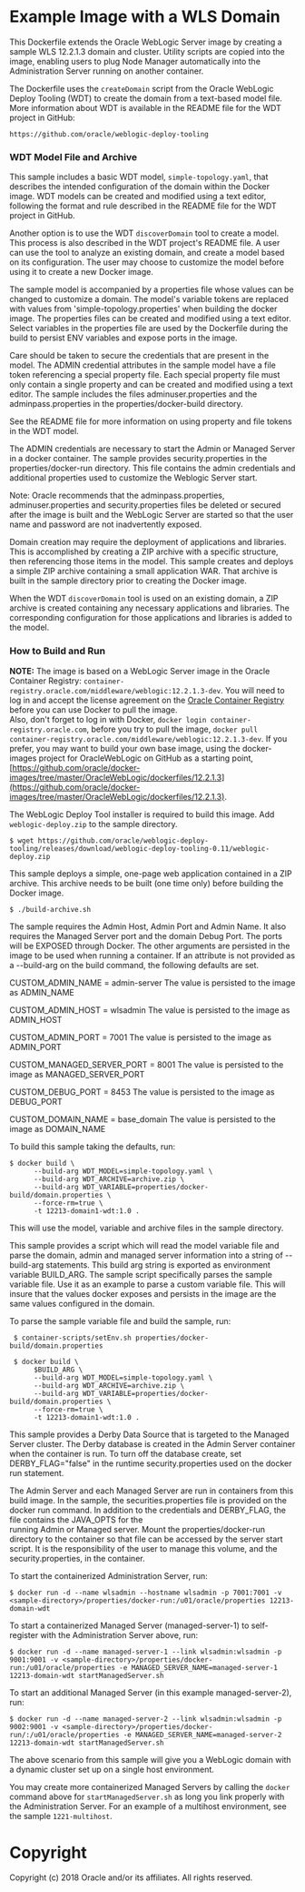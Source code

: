 Example Image with a WLS Domain
===============================
This Dockerfile extends the Oracle WebLogic Server image by creating a sample WLS 12.2.1.3 domain and cluster. Utility scripts are copied into the image, enabling users to plug Node Manager automatically into the Administration Server running on another container.

The Dockerfile uses the `createDomain` script from the Oracle WebLogic Deploy Tooling (WDT) to create the domain from a text-based model file. More information about WDT is available in the README file for the WDT project in GitHub:

`https://github.com/oracle/weblogic-deploy-tooling`

### WDT Model File and Archive

This sample includes a basic WDT model, `simple-topology.yaml`, that describes the intended configuration of the domain within the Docker image. WDT models can be created and modified using a text editor, following the format and rule described in the README file for the WDT project in GitHub.

Another option is to use the WDT `discoverDomain` tool to create a model. This process is also described in the WDT project's README file. A user can use the tool to analyze an existing domain, and create a model based on its configuration. The user may choose to customize the model before using it to create a new Docker image.

The sample model is accompanied by a properties file whose values can be changed to customize a domain. The model's variable tokens are replaced with values from 'simple-topology.properties' when building the docker image. The properties files can be created and modified using a text editor. Select variables in the properties file are used by the Dockerfile during the build to persist ENV variables and expose ports in the image.
 
Care should be taken to secure the credentials that are present in the model. The ADMIN credential attributes in the sample model have a file token referencing a special property file. Each special property file must only contain a single property and can be created and modified using a text editor. The sample includes the files adminuser.properties and the adminpass.properties in the properties/docker-build directory.

See the README file for more information on using property and file tokens in the WDT model.

The ADMIN credentials are necessary to start the Admin or Managed Server in a docker container. The sample provides security.properties in the properties/docker-run directory. This file contains the admin credentials and additional properties used to customize the Weblogic Server start.

Note: Oracle recommends that the adminpass.properties, adminuser.properties and security.properties files be deleted or secured after the image is built and the WebLogic Server are started so that the user name and password are not inadvertently exposed.

Domain creation may require the deployment of applications and libraries. This is accomplished by creating a ZIP archive with a specific structure, then referencing those items in the model. This sample creates and deploys a simple ZIP archive containing a small application WAR. That archive is built in the sample directory prior to creating the Docker image.

When the WDT `discoverDomain` tool is used on an existing domain, a ZIP archive is created containing any necessary applications and libraries. The corresponding configuration for those applications and libraries is added to the model.

### How to Build and Run

**NOTE:** The image is based on a WebLogic Server image in the Oracle Container Registry: `container-registry.oracle.com/middleware/weblogic:12.2.1.3-dev`. You will need to log in and accept the license agreement on the [Oracle Container Registry](https://container-registry.oracle.com/) before you can use Docker to pull the image.  
Also, don't forget to log in with Docker, `docker login container-registry.oracle.com`, before you try to pull the image, `docker pull container-registry.oracle.com/middleware/weblogic:12.2.1.3-dev`.
If you prefer, you may want to build your own base image, using the docker-images project for OracleWebLogic on GitHub as a starting point, [https://github.com/oracle/docker-images/tree/master/OracleWebLogic/dockerfiles/12.2.1.3](https://github.com/oracle/docker-images/tree/master/OracleWebLogic/dockerfiles/12.2.1.3).

The WebLogic Deploy Tool installer is required to build this image. Add `weblogic-deploy.zip` to the sample directory.

    $ wget https://github.com/oracle/weblogic-deploy-tooling/releases/download/weblogic-deploy-tooling-0.11/weblogic-deploy.zip

This sample deploys a simple, one-page web application contained in a ZIP archive. This archive needs to be built (one time only) before building the Docker image.

    $ ./build-archive.sh

The sample requires the Admin Host, Admin Port and Admin Name. It also requires the Managed Server port and the domain Debug 
  Port. The ports will be EXPOSED through Docker. The other arguments are persisted in the image to be used when running a
  container. If an attribute is not provided as a --build-arg on the build command, the following defaults are set.

CUSTOM_ADMIN_NAME = admin-server
 The value is persisted to the image as ADMIN_NAME

CUSTOM_ADMIN_HOST = wlsadmin
 The value is persisted to the image as ADMIN_HOST

CUSTOM_ADMIN_PORT = 7001
 The value is persisted to the image as ADMIN_PORT

CUSTOM_MANAGED_SERVER_PORT = 8001
 The value is persisted to the image as MANAGED_SERVER_PORT

CUSTOM_DEBUG_PORT = 8453
 The value is persisted to the image as DEBUG_PORT

CUSTOM_DOMAIN_NAME = base_domain
 The value is persisted to the image as DOMAIN_NAME

To build this sample taking the defaults, run:

    $ docker build \
          --build-arg WDT_MODEL=simple-topology.yaml \
          --build-arg WDT_ARCHIVE=archive.zip \
          --build-arg WDT_VARIABLE=properties/docker-build/domain.properties \
          --force-rm=true \
          -t 12213-domain1-wdt:1.0 .

This will use the model, variable and archive files in the sample directory.

This sample provides a script which will read the model variable file and parse the domain, admin and managed server information
  into a string of --build-arg statements. This build arg string is exported as environment variable BUILD_ARG.
  The sample script specifically parses the sample variable file. Use it as an example to parse a custom variable file. 
  This will insure that the values docker exposes and persists in the image are the same values configured in the domain.

To parse the sample variable file and build the sample, run:

     $ container-scripts/setEnv.sh properties/docker-build/domain.properties 

     $ docker build \
          $BUILD_ARG \
          --build-arg WDT_MODEL=simple-topology.yaml \
          --build-arg WDT_ARCHIVE=archive.zip \
          --build-arg WDT_VARIABLE=properties/docker-build/domain.properties \
          --force-rm=true \
          -t 12213-domain1-wdt:1.0 .

This sample provides a Derby Data Source that is targeted to the Managed Server cluster. The Derby database is created
  in the Admin Server container when the container is run. To turn off the database create, set DERBY_FLAG="false" in the 
  runtime security.properties used on the docker run statement.

The Admin Server and each Managed Server are run in containers from this build image. In the sample, the securities.properties file
  is provided on the docker run command. In addition to the credentials and DERBY_FLAG, the file contains the JAVA_OPTS for the      
  running Admin or Managed server. Mount the properties/docker-run directory to the container so that file can be accessed by the
  server start script. It is the responsibility of the user to manage this volume, and the security.properties, in the container.

To start the containerized Administration Server, run:

    $ docker run -d --name wlsadmin --hostname wlsadmin -p 7001:7001 -v <sample-directory>/properties/docker-run:/u01/oracle/properties 12213-domain-wdt

To start a containerized Managed Server (managed-server-1) to self-register with the Administration Server above, run:

    $ docker run -d --name managed-server-1 --link wlsadmin:wlsadmin -p 9001:9001 -v <sample-directory>/properties/docker-run:/u01/oracle/properties -e MANAGED_SERVER_NAME=managed-server-1 12213-domain-wdt startManagedServer.sh

To start an additional Managed Server (in this example managed-server-2), run:

    $ docker run -d --name managed-server-2 --link wlsadmin:wlsadmin -p 9002:9001 -v <sample-directory>/properties/docker-run/:/u01/oracle/properties -e MANAGED_SERVER_NAME=managed-server-2 12213-domain-wdt startManagedServer.sh

The above scenario from this sample will give you a WebLogic domain with a dynamic cluster set up on a single host environment.

You may create more containerized Managed Servers by calling the `docker` command above for `startManagedServer.sh` as long you link properly with the Administration Server. For an example of a multihost environment, see the sample `1221-multihost`.

# Copyright
Copyright (c) 2018 Oracle and/or its affiliates. All rights reserved.

